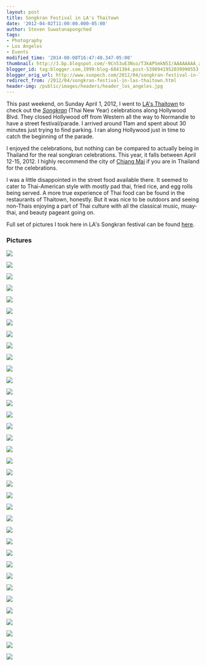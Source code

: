 ```yaml
---
layout: post
title: Songkran Festival in LA's Thaitown
date: '2012-04-02T11:00:00.000-05:00'
author: Steven Suwatanapongched
tags:
- Photography
- Los Angeles
- Events
modified_time: '2014-08-08T16:47:48.347-05:00'
thumbnail: http://3.bp.blogspot.com/-9Cn53uE3Nso/T3kAPSmkN5I/AAAAAAAA_a4/6-CgD9nFMfY/s600/2012-04-01+at+10-52-11.jpg
blogger_id: tag:blogger.com,1999:blog-6841384.post-5398941952039990553
blogger_orig_url: http://www.sunpech.com/2012/04/songkran-festival-in-las-thaitown.html
redirect_from: /2012/04/songkran-festival-in-las-thaitown.html
header-img: /public/images/headers/header_los_angeles.jpg
---
```


This past weekend, on Sunday April 1, 2012, I went to <a href="http://en.wikipedia.org/wiki/Thai_Town,_Los_Angeles">LA's Thaitown</a> to check out the <a href="http://en.wikipedia.org/wiki/Songkran"><i>Songkran</i></a> (Thai New Year) celebrations along Hollywood Blvd. They closed Hollywood off from Western all the way to Normandie to have a street festival/parade. I arrived around 11am and spent about 30 minutes just trying to find parking. I ran along Hollywood just in time to catch the beginning of the parade.

I enjoyed the celebrations, but nothing can be compared to actually being in Thailand for the real songkran celebrations. This year, it falls between April 12-15, 2012. I highly recommend the city of&nbsp;<a href="http://en.wikipedia.org/wiki/Chiang_Mai">Chiang Mai</a> if you are in Thailand for the celebrations.

I was a little disappointed in the street food available there. It seemed to cater to Thai-American style with mostly pad thai, fried rice, and egg rolls being served. A more true experience of Thai food can be found in the restaurants of Thaitown, honestly. But it was nice to be outdoors and seeing non-Thais enjoying a part of Thai culture with all the classical music, muay-thai, and beauty pageant going on.

Full set of pictures I took here in LA's Songkran festival can be found <a href="https://picasaweb.google.com/101693597219413173200/2012SongkranInLAThaiTown">here</a>.

### Pictures

<a href="http://3.bp.blogspot.com/-9Cn53uE3Nso/T3kAPSmkN5I/AAAAAAAA_a4/6-CgD9nFMfY/s600/2012-04-01+at+10-52-11.jpg"><img border="0"  src="http://3.bp.blogspot.com/-9Cn53uE3Nso/T3kAPSmkN5I/AAAAAAAA_a4/6-CgD9nFMfY/s400/2012-04-01+at+10-52-11.jpg"  /></a>

<a href="http://2.bp.blogspot.com/-y8srqRmOIdI/T3kAdJkXs1I/AAAAAAAA_bo/HDrJ95GVHqc/s600/2012-04-01+at+10-55-00.jpg"><img border="0"  src="http://2.bp.blogspot.com/-y8srqRmOIdI/T3kAdJkXs1I/AAAAAAAA_bo/HDrJ95GVHqc/s400/2012-04-01+at+10-55-00.jpg"  /></a>

<a href="http://4.bp.blogspot.com/-yp2r4SAyNmA/T3kAt4xpuFI/AAAAAAAA_dQ/_rdFNCPubgM/s600/2012-04-01+at+10-58-49.jpg"><img border="0"  src="http://4.bp.blogspot.com/-yp2r4SAyNmA/T3kAt4xpuFI/AAAAAAAA_dQ/_rdFNCPubgM/s400/2012-04-01+at+10-58-49.jpg"  /></a>

<a href="http://3.bp.blogspot.com/-rCjBYrkI5SI/T3kAvXOIYLI/AAAAAAAA_dg/FipiItvyrLk/s600/2012-04-01+at+10-59-41.jpg"><img border="0"  src="http://3.bp.blogspot.com/-rCjBYrkI5SI/T3kAvXOIYLI/AAAAAAAA_dg/FipiItvyrLk/s400/2012-04-01+at+10-59-41.jpg"  /></a>

<a href="http://3.bp.blogspot.com/-TbXIFs0dEAU/T3kA0ZzcZrI/AAAAAAAA_eI/qM77dhBMthg/s600/2012-04-01+at+11-00-44.jpg"><img border="0"  src="http://3.bp.blogspot.com/-TbXIFs0dEAU/T3kA0ZzcZrI/AAAAAAAA_eI/qM77dhBMthg/s400/2012-04-01+at+11-00-44.jpg"  /></a>

<a href="http://4.bp.blogspot.com/-Tz8QOC8lfE8/T3kA2n1Fu1I/AAAAAAAA_eo/uCMOvBbizDU/s600/2012-04-01+at+11-01-16.jpg"><img border="0"  src="http://4.bp.blogspot.com/-Tz8QOC8lfE8/T3kA2n1Fu1I/AAAAAAAA_eo/uCMOvBbizDU/s400/2012-04-01+at+11-01-16.jpg"  /></a>

<a href="http://2.bp.blogspot.com/-8wGOXJIn1Pg/T3kA_f2MFNI/AAAAAAAA_fg/AIyPG-NSCvo/s600/2012-04-01+at+11-02-46.jpg"><img border="0"  src="http://2.bp.blogspot.com/-8wGOXJIn1Pg/T3kA_f2MFNI/AAAAAAAA_fg/AIyPG-NSCvo/s400/2012-04-01+at+11-02-46.jpg"  /></a>

<a href="http://2.bp.blogspot.com/-sngidA9004U/T3kBAMba44I/AAAAAAAA_fo/vehgFjdePRg/s600/2012-04-01+at+11-03-31.jpg"><img border="0"  src="http://2.bp.blogspot.com/-sngidA9004U/T3kBAMba44I/AAAAAAAA_fo/vehgFjdePRg/s400/2012-04-01+at+11-03-31.jpg"  /></a>

<a href="http://3.bp.blogspot.com/-XpTJxAQTIeE/T3kBh8tcZ5I/AAAAAAAA_jY/9ZktJpNruu4/s600/2012-04-01+at+11-09-08.jpg"><img border="0"  src="http://3.bp.blogspot.com/-XpTJxAQTIeE/T3kBh8tcZ5I/AAAAAAAA_jY/9ZktJpNruu4/s400/2012-04-01+at+11-09-08.jpg"  /></a>

<a href="http://2.bp.blogspot.com/-a9VP5KrZFVg/T3kBx2tojjI/AAAAAAAA_lM/xvUTV7P8Bio/s600/2012-04-01+at+11-21-20.jpg"><img border="0"  src="http://2.bp.blogspot.com/-a9VP5KrZFVg/T3kBx2tojjI/AAAAAAAA_lM/xvUTV7P8Bio/s400/2012-04-01+at+11-21-20.jpg"  /></a>

<a href="http://4.bp.blogspot.com/-_3HgCoKq8Hs/T3kBzWvBDtI/AAAAAAAA_lY/xG_X881e7uQ/s600/2012-04-01+at+11-22-24.jpg"><img border="0"  src="http://4.bp.blogspot.com/-_3HgCoKq8Hs/T3kBzWvBDtI/AAAAAAAA_lY/xG_X881e7uQ/s400/2012-04-01+at+11-22-24.jpg"  /></a>

<a href="http://4.bp.blogspot.com/-6bsXLoKZ7kU/T3kB7CT-7gI/AAAAAAAA_mQ/NgdyC8QAQ8w/s600/2012-04-01+at+11-25-02.jpg"><img border="0"  src="http://4.bp.blogspot.com/-6bsXLoKZ7kU/T3kB7CT-7gI/AAAAAAAA_mQ/NgdyC8QAQ8w/s400/2012-04-01+at+11-25-02.jpg"  /></a>

<a href="http://3.bp.blogspot.com/-38Rbz7r06nI/T3kCABnfDNI/AAAAAAAA_mw/B7EvMsd1QM8/s600/2012-04-01+at+11-26-01.jpg"><img border="0"  src="http://3.bp.blogspot.com/-38Rbz7r06nI/T3kCABnfDNI/AAAAAAAA_mw/B7EvMsd1QM8/s400/2012-04-01+at+11-26-01.jpg"  /></a>

<a href="http://3.bp.blogspot.com/-4qHqYtv_L1w/T3kCGSHJvMI/AAAAAAAA_ng/77lMqYpAkhg/s600/2012-04-01+at+11-27-04.jpg"><img border="0"  src="http://3.bp.blogspot.com/-4qHqYtv_L1w/T3kCGSHJvMI/AAAAAAAA_ng/77lMqYpAkhg/s400/2012-04-01+at+11-27-04.jpg"  /></a>

<a href="http://1.bp.blogspot.com/-HLigX5GIzW8/T3kCKIv66wI/AAAAAAAA_n4/oCoJQU2eyUQ/s600/2012-04-01+at+11-27-53.jpg"><img border="0"  src="http://1.bp.blogspot.com/-HLigX5GIzW8/T3kCKIv66wI/AAAAAAAA_n4/oCoJQU2eyUQ/s400/2012-04-01+at+11-27-53.jpg"  /></a>

<a href="http://4.bp.blogspot.com/-f6XNytQtSls/T3kCPWuBZFI/AAAAAAAA_oY/bukM2AlUu8Y/s600/2012-04-01+at+11-29-15.jpg"><img border="0"  src="http://4.bp.blogspot.com/-f6XNytQtSls/T3kCPWuBZFI/AAAAAAAA_oY/bukM2AlUu8Y/s400/2012-04-01+at+11-29-15.jpg"  /></a>

<a href="http://3.bp.blogspot.com/-xVJFecPP2Wg/T3kCQH3_GRI/AAAAAAAA_og/FenF34oCJd8/s600/2012-04-01+at+11-29-25.jpg"><img border="0"  src="http://3.bp.blogspot.com/-xVJFecPP2Wg/T3kCQH3_GRI/AAAAAAAA_og/FenF34oCJd8/s400/2012-04-01+at+11-29-25.jpg"  /></a>

<a href="http://1.bp.blogspot.com/-8NDsGAuNtMI/T3kCS__WVbI/AAAAAAAA_o4/CaQgdcWBDPQ/s600/2012-04-01+at+11-30-03.jpg"><img border="0"  src="http://1.bp.blogspot.com/-8NDsGAuNtMI/T3kCS__WVbI/AAAAAAAA_o4/CaQgdcWBDPQ/s400/2012-04-01+at+11-30-03.jpg"  /></a>

<a href="http://4.bp.blogspot.com/-AgnQrxYsNx8/T3kCXoIo1lI/AAAAAAAA_pY/q3GfZnBd9ag/s600/2012-04-01+at+11-31-08.jpg"><img border="0"  src="http://4.bp.blogspot.com/-AgnQrxYsNx8/T3kCXoIo1lI/AAAAAAAA_pY/q3GfZnBd9ag/s400/2012-04-01+at+11-31-08.jpg"  /></a>

<a href="http://1.bp.blogspot.com/-BCACTz5lwnA/T3kClvHuH3I/AAAAAAAA_rI/ndUxJ4yo-G0/s600/2012-04-01+at+11-36-46.jpg"><img border="0"  src="http://1.bp.blogspot.com/-BCACTz5lwnA/T3kClvHuH3I/AAAAAAAA_rI/ndUxJ4yo-G0/s400/2012-04-01+at+11-36-46.jpg"  /></a>

<a href="http://1.bp.blogspot.com/-0aPrj30B8zQ/T3kCpX8ffYI/AAAAAAAA_rg/DlkbC6uNr4E/s600/2012-04-01+at+11-37-22.jpg"><img border="0"  src="http://1.bp.blogspot.com/-0aPrj30B8zQ/T3kCpX8ffYI/AAAAAAAA_rg/DlkbC6uNr4E/s400/2012-04-01+at+11-37-22.jpg"  /></a>

<a href="http://3.bp.blogspot.com/-BMpTIdENvwc/T3kC1kKWnVI/AAAAAAAA_tA/CV6t3Ay7CdM/s600/2012-04-01+at+11-43-16.jpg"><img border="0"  src="http://3.bp.blogspot.com/-BMpTIdENvwc/T3kC1kKWnVI/AAAAAAAA_tA/CV6t3Ay7CdM/s400/2012-04-01+at+11-43-16.jpg"  /></a>

<a href="http://4.bp.blogspot.com/-yNE9IooF4CM/T3kC8ry8roI/AAAAAAAA_t4/NdYqOqfaAns/s600/2012-04-01+at+11-46-58.jpg"><img border="0"  src="http://4.bp.blogspot.com/-yNE9IooF4CM/T3kC8ry8roI/AAAAAAAA_t4/NdYqOqfaAns/s400/2012-04-01+at+11-46-58.jpg"  /></a>

<a href="http://2.bp.blogspot.com/-OWG3TtqLcVg/T3kDIbuYouI/AAAAAAAA_vI/b8XPsUeTTuQ/s600/2012-04-01+at+11-51-44.jpg"><img border="0"  src="http://2.bp.blogspot.com/-OWG3TtqLcVg/T3kDIbuYouI/AAAAAAAA_vI/b8XPsUeTTuQ/s400/2012-04-01+at+11-51-44.jpg"  /></a>

<a href="http://2.bp.blogspot.com/--y1J1hQCvZI/T3kDQsWXBcI/AAAAAAAA_wI/Q1k5mLpcjIE/s600/2012-04-01+at+12-08-44.jpg"><img border="0"  src="http://2.bp.blogspot.com/--y1J1hQCvZI/T3kDQsWXBcI/AAAAAAAA_wI/Q1k5mLpcjIE/s400/2012-04-01+at+12-08-44.jpg"  /></a>

<a href="http://4.bp.blogspot.com/-6hEtGOZ8wnI/T3kDSHahuTI/AAAAAAAA_wY/ZPXXfYAM9nA/s600/2012-04-01+at+12-08-47+%25281%2529.jpg"><img border="0"  src="http://4.bp.blogspot.com/-6hEtGOZ8wnI/T3kDSHahuTI/AAAAAAAA_wY/ZPXXfYAM9nA/s400/2012-04-01+at+12-08-47+%25281%2529.jpg"  /></a>

<a href="http://4.bp.blogspot.com/-7GHafRUvP_Y/T3kDU1wmadI/AAAAAAAA_ww/1mx0Sj6UWaY/s600/2012-04-01+at+12-09-19.jpg"><img border="0"  src="http://4.bp.blogspot.com/-7GHafRUvP_Y/T3kDU1wmadI/AAAAAAAA_ww/1mx0Sj6UWaY/s400/2012-04-01+at+12-09-19.jpg"  /></a>

<a href="http://4.bp.blogspot.com/-BbQbaChL5HI/T3kDXbVwJWI/AAAAAAAA_xA/wshGsif_8Qg/s600/2012-04-01+at+12-12-00.jpg"><img border="0"  src="http://4.bp.blogspot.com/-BbQbaChL5HI/T3kDXbVwJWI/AAAAAAAA_xA/wshGsif_8Qg/s400/2012-04-01+at+12-12-00.jpg"  /></a>

<a href="http://3.bp.blogspot.com/-F2lG60Xxt3E/T3kDbSl7Y1I/AAAAAAAA_xg/aDE602BdT_8/s600/2012-04-01+at+12-42-28.jpg"><img border="0"  src="http://3.bp.blogspot.com/-F2lG60Xxt3E/T3kDbSl7Y1I/AAAAAAAA_xg/aDE602BdT_8/s400/2012-04-01+at+12-42-28.jpg"  /></a>

<a href="http://1.bp.blogspot.com/-0Tq_-lJwv2g/T3kDczh26FI/AAAAAAAA_xo/_-ev3-lsQvg/s600/2012-04-01+at+12-44-16.jpg"><img border="0"  src="http://1.bp.blogspot.com/-0Tq_-lJwv2g/T3kDczh26FI/AAAAAAAA_xo/_-ev3-lsQvg/s400/2012-04-01+at+12-44-16.jpg"  /></a>

<a href="http://2.bp.blogspot.com/-NQnWRZRbGls/T3kDkk9-JPI/AAAAAAAA_yg/ULPILR4ZVa8/s600/2012-04-01+at+13-06-20.jpg"><img border="0"  src="http://2.bp.blogspot.com/-NQnWRZRbGls/T3kDkk9-JPI/AAAAAAAA_yg/ULPILR4ZVa8/s400/2012-04-01+at+13-06-20.jpg"  /></a>

<a href="http://1.bp.blogspot.com/-T4_pZOel_-I/T3kDlrl1W-I/AAAAAAAA_yo/OrNDHln2Zd4/s600/2012-04-01+at+13-06-21.jpg"><img border="0"  src="http://1.bp.blogspot.com/-T4_pZOel_-I/T3kDlrl1W-I/AAAAAAAA_yo/OrNDHln2Zd4/s400/2012-04-01+at+13-06-21.jpg"  /></a>

<a href="http://4.bp.blogspot.com/-M3Z05oUriJA/T3kDqgepgGI/AAAAAAAA_zQ/3-24HQoSiiA/s600/2012-04-01+at+13-06-45.jpg"><img border="0"  src="http://4.bp.blogspot.com/-M3Z05oUriJA/T3kDqgepgGI/AAAAAAAA_zQ/3-24HQoSiiA/s400/2012-04-01+at+13-06-45.jpg"  /></a>

<a href="http://3.bp.blogspot.com/-JJyjaejnTTg/T3kDs_io1kI/AAAAAAAA_zg/oAwyRncDJ6g/s600/2012-04-01+at+13-21-29.jpg"><img border="0"  src="http://3.bp.blogspot.com/-JJyjaejnTTg/T3kDs_io1kI/AAAAAAAA_zg/oAwyRncDJ6g/s400/2012-04-01+at+13-21-29.jpg"  /></a>

<a href="http://3.bp.blogspot.com/-ZZLcIUFqP4Q/T3kD5RSEumI/AAAAAAAA_0w/FVW1LgYG7jc/s600/2012-04-01+at+13-35-39+%25281%2529.jpg"><img border="0"  src="http://3.bp.blogspot.com/-ZZLcIUFqP4Q/T3kD5RSEumI/AAAAAAAA_0w/FVW1LgYG7jc/s400/2012-04-01+at+13-35-39+%25281%2529.jpg"  /></a>

<a href="http://2.bp.blogspot.com/-9oIYsBiYNaE/T3kEE64TkPI/AAAAAAAA_2Q/5IChRJsNBn4/s600/2012-04-01+at+13-44-48.jpg"><img border="0"  src="http://2.bp.blogspot.com/-9oIYsBiYNaE/T3kEE64TkPI/AAAAAAAA_2Q/5IChRJsNBn4/s400/2012-04-01+at+13-44-48.jpg"  /></a>
